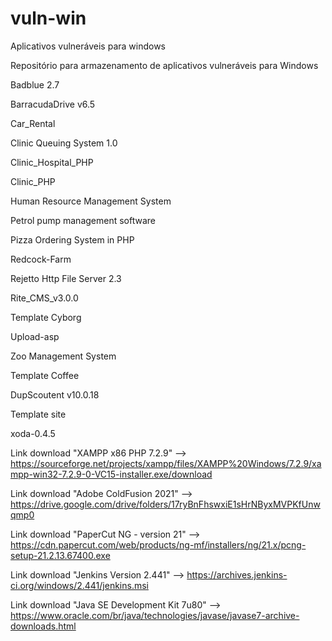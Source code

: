 # vuln-win
Aplicativos vulneráveis para windows

Repositório para armazenamento de aplicativos vulneráveis para Windows

Badblue 2.7

BarracudaDrive v6.5

Car_Rental

Clinic Queuing System 1.0

Clinic_Hospital_PHP

Clinic_PHP

Human Resource Management System

Petrol pump management software

Pizza Ordering System in PHP

Redcock-Farm

Rejetto Http File Server 2.3

Rite_CMS_v3.0.0

Template Cyborg

Upload-asp

Zoo Management System

Template Coffee

DupScoutent v10.0.18

Template site

xoda-0.4.5

Link download "XAMPP x86 PHP 7.2.9" --> https://sourceforge.net/projects/xampp/files/XAMPP%20Windows/7.2.9/xampp-win32-7.2.9-0-VC15-installer.exe/download

Link download "Adobe ColdFusion 2021" --> https://drive.google.com/drive/folders/17ryBnFhswxiE1sHrNByxMVPKfUnwqmp0

Link download "PaperCut NG - version 21" --> https://cdn.papercut.com/web/products/ng-mf/installers/ng/21.x/pcng-setup-21.2.13.67400.exe

Link download "Jenkins Version 2.441" --> https://archives.jenkins-ci.org/windows/2.441/jenkins.msi

Link download "Java SE Development Kit 7u80" --> https://www.oracle.com/br/java/technologies/javase/javase7-archive-downloads.html

